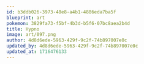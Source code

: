 ```yaml
---
id: b3ddb026-3973-48e8-a4b1-4886eda7ba5f
blueprint: art
pokemon: 3829fa73-f5bf-4b3d-b5f6-07bc8aea2b4d
title: Hypno
image: art/097.png
author: 4d8d6ede-5963-429f-9c2f-74b897007e0c
updated_by: 4d8d6ede-5963-429f-9c2f-74b897007e0c
updated_at: 1716476133
---
```

